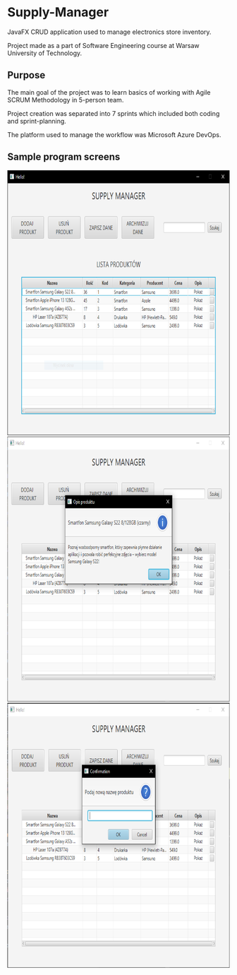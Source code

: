 # Supply-Manager
JavaFX CRUD application used to manage electronics store inventory.

Project made as a part of Software Engineering course at Warsaw University of Technology.

## Purpose
The main goal of the project was to learn basics of working with Agile SCRUM Methodology in 5-person team. 

Project creation was separated into 7 sprints which included both coding and sprint-planning.

The platform used to manage the workflow was Microsoft Azure DevOps.

## Sample program screens

<img src="https://github.com/czaacza/Supply-Manager/blob/master/img/mainMenu.PNG" width="761" height="600"/>

<img src="https://github.com/czaacza/Supply-Manager/blob/master/img/descriptionPopUp.PNG" width="761" height="600"/>

<img src="https://github.com/czaacza/Supply-Manager/blob/master/img/namePopUp.PNG" width="761" height="600"/>
